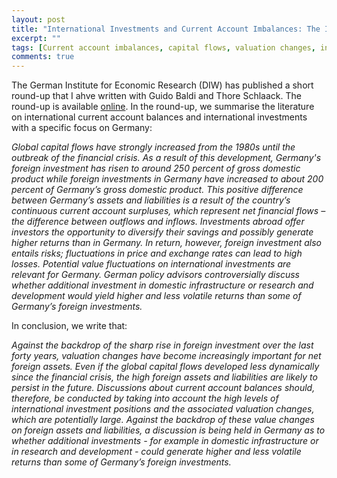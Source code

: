 ```yaml
---
layout: post
title: "International Investments and Current Account Imbalances: The Importance of Valuation Changes"
excerpt: ""
tags: [Current account imbalances, capital flows, valuation changes, investments, DIW]
comments: true
---
```


The German Institute for Economic Research (DIW) has published a short round-up that I ahve written with Guido Baldi and Thore Schlaack. The round-up is available [online](http://www.diw.de/en/diw_01.c.572376.en/press/diw_roundup/international_investments_and_current_account_imbalances_the_importance_of_valuation_changes.html). In the round-up, we summarise the literature on international current account balances and international investments with a specific focus on Germany: 

*Global capital flows have strongly increased from the 1980s until the outbreak of the financial crisis. As a result of this development, Germany's foreign investment has risen to around 250 percent of gross domestic product while foreign investments in Germany have increased to about 200 percent of Germany’s gross domestic product. This positive difference between Germany’s assets and liabilities is a result of the country’s continuous current account surpluses, which represent net financial flows – the difference between outflows and inflows. Investments abroad offer investors the opportunity to diversify their savings and possibly generate higher returns than in Germany. In return, however, foreign investment also entails risks; fluctuations in price and exchange rates can lead to high losses. Potential value fluctuations on international investments are relevant for Germany. German policy advisors controversially discuss whether additional investment in domestic infrastructure or research and development would yield higher and less volatile returns than some of Germany’s foreign investments.*

In conclusion, we write that: 

*Against the backdrop of the sharp rise in foreign investment over the last forty years, valuation changes have become increasingly important for net foreign assets. Even if the global capital flows developed less dynamically since the financial crisis, the high foreign assets and liabilities are likely to persist in the future. Discussions about current account balances should, therefore, be conducted by taking into account the high levels of international investment positions and the associated valuation changes, which are potentially large. Against the backdrop of these value changes on foreign assets and liabilities, a discussion is being held in Germany as to whether additional investments - for example in domestic infrastructure or in research and development - could generate higher and less volatile returns than some of Germany’s foreign investments.*


